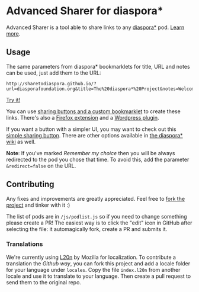 Advanced Sharer for diaspora*
=========================

Advanced Sharer is a tool able to share links to any 
[diaspora*](http://github.com/diaspora/diaspora) pod. 
[Learn more](http://sharetodiaspora.github.io/about).

## Usage
The same parameters from diaspora* bookmarklets for title, 
URL and notes can be used, just add them to the URL:

```
http://sharetodiaspora.github.io/?url=diasporafoundation.org&title=The%20diaspora*%20Project&notes=Welcome%20to%20diaspora*
```

[Try it!](http://sharetodiaspora.github.io/?url=diasporafoundation.org&title=The%20diaspora*%20Project&notes=Welcome%20to%20diaspora*)

You can use [sharing buttons and a custom bookmarklet](http://sharetodiaspora.github.io/about) 
to create these links. There's also a [Firefox extension](https://github.com/jaywink/diaspora-advanced-sharer)
and a [Wordpress plugin](https://github.com/ciubotaru/share-on-diaspora/).

If you want a button with a simpler UI, you may want to 
check out this [simple sharing button](https://github.com/sebastienadam/simple_diaspora_sharing_button).
There are other options available in [the diaspora* wiki](https://wiki.diasporafoundation.org/Tools_to_use_with_Diaspora)
as well.

**Note**: If you've marked *Remember my choice* then you 
will be always redirected to the pod you chose that time. 
To avoid this, add the parameter `&redirect=false` on the URL.

## Contributing
Any fixes and improvements are greatly appreciated. Feel 
free to [fork the project](https://github.com/sharetodiaspora/sharetodiaspora.github.com/fork)
and tinker with it :)

The list of pods are in `/js/podlist.js` so if you need to change
something please create a PR! The easiest way is to click the "edit"
icon in GitHub after selecting the file: it automagically fork, create 
a PR and submits it.

### Translations
We're currently using [L20n](https://github.com/l20n/l20n.js) 
by Mozilla for localization. To contribute a translation the 
*Github way*, you can fork this project and add a locale folder 
for your language under `locales`. Copy the file `index.l20n` 
from another locale and use it to translate to your language. 
Then create a pull request to send them to the original repo.
